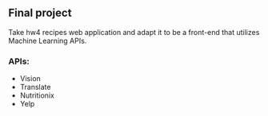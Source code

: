 ## Final project

Take hw4 recipes web application and adapt it to be a front-end that utilizes Machine Learning APIs.

### APIs:
- Vision
- Translate
- Nutritionix
- Yelp

